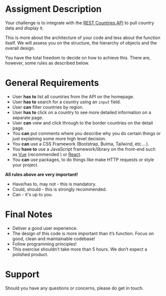 # Assigment Description

Your challenge is to integrate with the [REST Countries API](https://restcountries.com) to pull country data and display it.

This is more about the architecture of your code and less about the function itself. We will assess you on the structure, the hierarchy of objects and the overall design.
 

You have the total freedom to decide on how to achieve this.
There are, however, some rules as described below.

# General Requirements

* User __has to__ list all countries from the API on the homepage.
* User __has to__ search for a country using an `input` field.
* User __can__ filter countries by region.
* User __has to__ click on a country to see more detailed information on a separate page.
* User __can__ view and click through to the border countries on the detail page.
* You __can__ put comments where you describe why you do certain things or just explaining some more high level
 decision.
* You __can__ use a CSS Framework (Bootstrap, Bulma, Tailwind, etc.…).
* You __have to__ use a JavaScript framework/library on the front-end such as [Vue](https://vuejs.org) (recommended
) or [React](https://reactjs.org).
* You __can__ use packages, to do things like make HTTP requests or style your project.

__All rules above are very important!__
  * Have/has to,  may not - this is mandatory.
  * Could, should - this is strongly recommended. 
  * Can - it's up to you.


# Final Notes

* Deliver a good user experience.
* The design of this code is more important than it’s function. Focus on good, clean and maintainable codebase!
* Follow programming principles!
* This exercise shouldn’t take more than 5 hours. We don’t expect a polished product.


# Support

Should you have any questions or concerns, please do get in touch.

